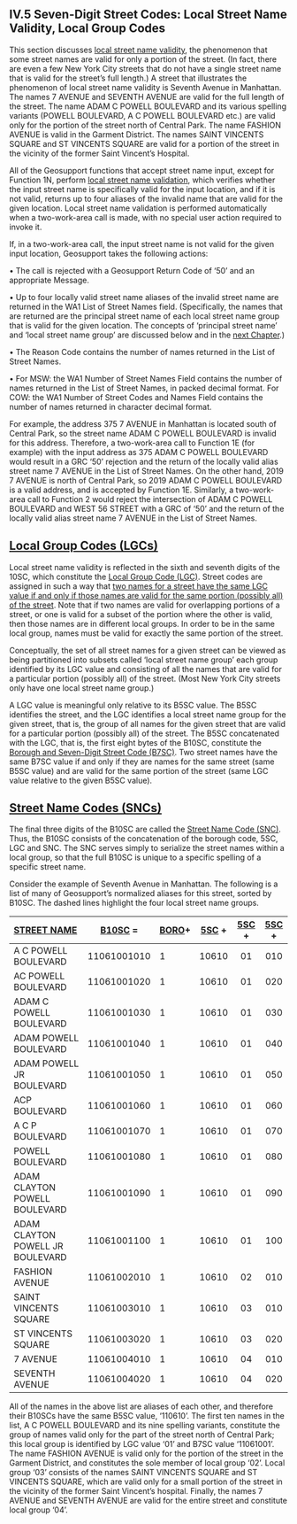<h2>IV.5 Seven-Digit Street Codes: Local Street Name Validity, Local Group Codes</h2>  

This section discusses <u>local street name validity</u>, the phenomenon that some street names are valid for only a portion of the street.  (In fact, there are even a few New York City streets that do not have a single street name that is valid for the street’s full length.)  A street that illustrates the phenomenon of local street name validity is Seventh Avenue in Manhattan.  The names 7 AVENUE and SEVENTH AVENUE are valid for the full length of the street.  The name ADAM C POWELL BOULEVARD and its various spelling variants (POWELL BOULEVARD, A C POWELL BOULEVARD etc.) are valid only for the portion of the street north of Central Park.  The name FASHION AVENUE is valid in the Garment District.  The names SAINT VINCENTS SQUARE and ST VINCENTS SQUARE are valid for a portion of the street in the vicinity of the former Saint Vincent’s Hospital.  

All of the Geosupport functions that accept street name input, except for Function 1N, perform <u>local street name validation</u>, which verifies whether the input street name is specifically valid for the input location, and if it is not valid, returns up to four aliases of the invalid name that are valid for the given location.  Local street name validation is performed automatically when a two-work-area call is made, with no special user action required to invoke it.  

If, in a two-work-area call, the input street name is not valid for the given input location, Geosupport takes the following actions:  

• The call is rejected with a Geosupport Return Code of ‘50’ and an appropriate Message.  

•	Up to four locally valid street name aliases of the invalid street name are returned in the WA1 List of Street Names field.  (Specifically, the names that are returned are the principal street name of each local street name group that is valid for the given location.  The concepts of ‘principal street name’ and ‘local street name group’ are discussed below and in the [next Chapter](/chapters/chapterIV/section06/).)  

• The Reason Code contains the number of names returned in the List of Street Names.  

• For MSW: the WA1 Number of Street Names Field contains the number of names returned in the List of Street Names, in packed decimal format.  For COW: the WA1 Number of Street Codes and Names Field contains the number of names returned in character decimal format.  

For example, the address 375 7 AVENUE in Manhattan is located south of Central Park, so the street name ADAM C POWELL BOULEVARD is invalid for this address. Therefore, a two-work-area call to Function 1E (for example) with the input address as 375 ADAM C POWELL BOULEVARD would result in a GRC ‘50’ rejection and the return of the locally valid alias street name 7 AVENUE in the List of Street Names.  On the other hand, 2019 7 AVENUE is north of Central Park, so 2019 ADAM C POWELL BOULEVARD is a valid address, and is accepted by Function 1E.  Similarly, a two-work-area call to Function 2 would reject the intersection of ADAM C POWELL BOULEVARD and WEST 56 STREET with a GRC of ‘50’ and the return of the locally valid alias street name 7 AVENUE in the List of Street Names.  

## <span id="chapterIV.5.1"><u>Local Group Codes (LGCs)</u></span>     

Local street name validity is reflected in the sixth and seventh digits of the 10SC, which constitute the <u>Local Group Code (LGC)</u>. Street codes are assigned in such a way that <u>two names for a street have the same LGC value if and only if those names are valid for the same portion (possibly all) of the street</u>. Note that if two names are valid for overlapping portions of a street, or one is valid for a subset of the portion where the other is valid, then those names are in different local groups.  In order to be in the same local group, names must be valid for exactly the same portion of the street.  

Conceptually, the set of all street names for a given street can be viewed as being partitioned into subsets called ‘local street name group’ each group identified by its LGC value and consisting of all the names that are valid for a particular portion (possibly all) of the street.  (Most New York City streets only have one local street name group.)  

A LGC value is meaningful only relative to its B5SC value.  The B5SC identifies the street, and the LGC identifies a local street name group for the given street, that is, the group of all names for the given street that are valid for a particular portion (possibly all) of the street.  The B5SC concatenated with the LGC, that is, the first eight bytes of the B10SC, constitute the <u>Borough and Seven-Digit Street Code (B7SC)</u>. Two street names have the same B7SC value if and only if they are names for the same street (same B5SC value) and are valid for the same portion of the street (same LGC value relative to the given B5SC value).  

## <span id="chapterIV.5.2"><u>Street Name Codes (SNCs)</u></span>  

The final three digits of the B10SC are called the <u>Street Name Code (SNC)</u>. Thus, the B10SC consists of the concatenation of the borough code, 5SC, LGC and SNC.  The SNC serves simply to serialize the street names within a local group, so that the full B10SC is unique to a specific spelling of a specific street name.  

Consider the example of Seventh Avenue in Manhattan.  The following is a list of many of Geosupport’s normalized aliases for this street, sorted by B10SC.  The dashed lines highlight the four local street name groups.  

|<u>STREET NAME</u>|  <u>B10SC</u> = | <u>BORO</u>+ | <u>5SC</u> + | <u>5SC</u> + | <u>5SC</u> + |
| :-----|:-----: |:----- |:-----:|:-----:|:-----: |  
| A C POWELL BOULEVARD   | 11061001010   | 1   |  10610  |  01 |  010   |  
| AC POWELL BOULEVARD   |  11061001020  |   1  | 10610  |   01  |  020  |
| ADAM C POWELL BOULEVARD   | 11061001030   |  1  | 10610   |  01 |  030   |  
| ADAM POWELL BOULEVARD   | 11061001040   |  1  |  10610  | 01  |  040   |  
| ADAM POWELL JR BOULEVARD   | 11061001050   |  1  | 10610   | 01  | 050    |  
| ACP BOULEVARD   | 11061001060   |   1 |  10610  | 01  |   060  |  
| A C P BOULEVARD   | 11061001070   |  1  |  10610  | 01  |   070  |  
| POWELL BOULEVARD   | 11061001080   |  1  | 10610   | 01  |  080   |  
| ADAM CLAYTON POWELL BOULEVARD   | 11061001090   |  1  |  10610  | 01  | 090   |  
| ADAM CLAYTON POWELL JR BOULEVARD   |  11061001100  |  1  |  10610  | 01  | 100    |  
| FASHION AVENUE   |  11061002010  |  1  |  10610  | 02  |  010   |  
| SAINT VINCENTS SQUARE   | 11061003010   |  1  |  10610  | 03  | 010    |  
| ST VINCENTS SQUARE   | 11061003020   |  1  | 10610   |  03 | 020  |  
| 7 AVENUE   |  11061004010  | 1   |  10610  |  04 |  010   |  
| SEVENTH AVENUE   | 11061004020   |  1  |  10610  | 04  |  020   |    

All of the names in the above list are aliases of each other, and therefore their B10SCs have the same B5SC value, ‘110610’.  The first ten names in the list, A C POWELL BOULEVARD and its nine spelling variants, constitute the group of names valid only for the part of the street north of Central Park;  this local group is identified by LGC value ‘01’ and B7SC value ‘11061001’.  The name FASHION AVENUE is valid only for the portion of the street in the Garment District, and constitutes the sole member of local group ‘02’.  Local group ‘03’ consists of the names SAINT VINCENTS SQUARE and ST VINCENTS SQUARE, which are valid only for a small portion of the street in the vicinity of the former Saint Vincent’s hospital.  Finally, the names 7 AVENUE and SEVENTH AVENUE are valid for the entire street and constitute local group ‘04’.
